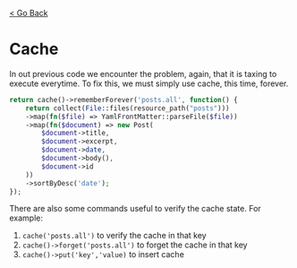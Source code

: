 [< Go Back](../README.md)

# Cache

In out previous code we encounter the problem, again, that it is taxing to execute everytime.
To fix this, we must simply use cache, this time, forever.

```php
return cache()->rememberForever('posts.all', function() {
    return collect(File::files(resource_path("posts")))
    ->map(fn($file) => YamlFrontMatter::parseFile($file))
    ->map(fn($document) => new Post(
        $document->title,
        $document->excerpt,
        $document->date,
        $document->body(),
        $document->id
    ))
    ->sortByDesc('date');
});
```

There are also some commands useful to verify the cache state. For example:

1. `cache('posts.all')` to verify the cache in that key
2. `cache()->forget('posts.all')` to forget the cache in that key
3. `cache()->put('key','value)` to insert cache
